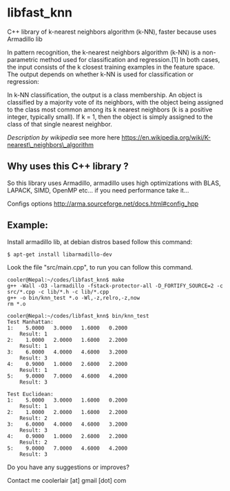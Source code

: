 # libfast_knn
C++ library of k-nearest neighbors algorithm (k-NN), faster because uses Armadillo lib

In pattern recognition, the k-nearest neighbors algorithm (k-NN) is a non-parametric method used for classification and regression.[1] In both cases, the input consists of the k closest training examples in the feature space. The output depends on whether k-NN is used for classification or regression: 

In k-NN classification, the output is a class membership. An object is classified by a majority vote of its neighbors, with the object being assigned to the class most common among its k nearest neighbors (k is a positive integer, typically small). If k = 1, then the object is simply assigned to the class of that single nearest neighbor.

*Description by wikipedia* see more here https://en.wikipedia.org/wiki/K-nearest\_neighbors\_algorithm

## Why uses this C++ library ?

So this library uses Armadillo, armadillo uses high optimizations with BLAS, LAPACK, SIMD, OpenMP etc... if you need performance take it... 

Configs options http://arma.sourceforge.net/docs.html#config_hpp


## Example:

Install armadillo lib, at debian distros based follow this command:

```
$ apt-get install libarmadillo-dev
```

Look the file "src/main.cpp", to run you can follow this command.

```
cooler@Nepal:~/codes/libfast_knn$ make
g++ -Wall -O3 -larmadillo -fstack-protector-all -D_FORTIFY_SOURCE=2 -c src/*.cpp -c lib/*.h -c lib/*.cpp
g++ -o bin/knn_test *.o -Wl,-z,relro,-z,now 
rm *.o

cooler@Nepal:~/codes/libfast_knn$ bin/knn_test 
Test Manhattan:
1:    5.0000   3.0000   1.6000   0.2000
	Result: 1
2:    1.0000   2.0000   1.6000   2.2000
	Result: 1
3:    6.0000   4.0000   4.6000   3.2000
	Result: 3
4:    0.9000   1.0000   2.6000   2.2000
	Result: 1
5:    9.0000   7.0000   4.6000   4.2000
	Result: 3

Test Euclidean:
1:    5.0000   3.0000   1.6000   0.2000
	Result: 1
2:    1.0000   2.0000   1.6000   2.2000
	Result: 2
3:    6.0000   4.0000   4.6000   3.2000
	Result: 3
4:    0.9000   1.0000   2.6000   2.2000
	Result: 2
5:    9.0000   7.0000   4.6000   4.2000
	Result: 3
```

Do you have any suggestions or improves?

Contact me coolerlair [at] gmail [dot] com


